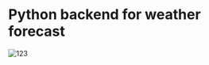 # Python backend for weather forecast


![123](https://user-images.githubusercontent.com/104839239/190297974-ff5c20d3-abc2-4d3f-bcb2-f3fc8092883d.png)

